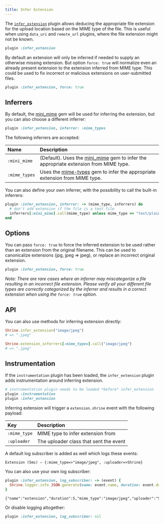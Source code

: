 ```yaml
---
title: Infer Extension
---
```


The [`infer_extension`][infer_extension] plugin allows deducing the appropriate
file extension for the upload location based on the MIME type of the file. This
is useful when using `data_uri` and `remote_url` plugins, where the file
extension might not be known.

```rb
plugin :infer_extension
```

By default an extension will only be inferred if needed to supply an otherwise
missing extension. But option `force: true` will normalize even an already
present extension to the extension inferred from MIME type. This could be used
to fix incorrect or malicious extensions on user-submitted files.

```rb
plugin :infer_extension, force: true
```

## Inferrers

By default, the [mini_mime] gem will be used for inferring the extension, but
you can also choose a different inferrer:

```rb
plugin :infer_extension, inferrer: :mime_types
```

The following inferrers are accepted:

| Name          | Description                                                                            |
| :------------ | :-----------                                                                           |
| `:mini_mime`  | (Default). Uses the [mini_mime] gem to infer the appropriate extension from MIME type. |
| `:mime_types` | Uses the [mime-types] gem to infer the appropriate extension from MIME type.           |

You can also define your own inferrer, with the possibility to call the
built-in inferrers:

```rb
plugin :infer_extension, inferrer: -> (mime_type, inferrers) do
  # don't add extension if the file is a text file
  inferrers[:mini_mime].call(mime_type) unless mime_type == "text/plain"
end
```

## Options

You can pass `force: true` to force the inferred extension to be used rather 
than an extension from the original filename. This can be used to canonicalize 
extensions (jpg, jpeg => jpeg), or replace an incorrect original extension.

```rb
plugin :infer_extension, force: true
```

*Note: There are rare cases where an inferrer may miscategorize a file resulting in an 
incorrect file extension. Please verify all your different file types are correctly 
categorized by the inferrer and results in a correct extension when using the 
`force: true` option.*
     
## API

You can also use methods for inferring extension directly:

```rb
Shrine.infer_extension("image/jpeg")
# => ".jpeg"

Shrine.extension_inferrers[:mime_types].call("image/jpeg")
# => ".jpeg"
```

## Instrumentation

If the `instrumentation` plugin has been loaded, the `infer_extension` plugin
adds instrumentation around inferring extension.

```rb
# instrumentation plugin needs to be loaded *before* infer_extension
plugin :instrumentation
plugin :infer_extension
```

Inferring extension will trigger a `extension.shrine` event with the following
payload:

| Key          | Description                            |
| :--          | :----                                  |
| `:mime_type` | MIME type to infer extension from      |
| `:uploader`  | The uploader class that sent the event |

A default log subscriber is added as well which logs these events:

```
Extension (5ms) – {:mime_type=>"image/jpeg", :uploader=>Shrine}
```

You can also use your own log subscriber:

```rb
plugin :infer_extension, log_subscriber: -> (event) {
  Shrine.logger.info JSON.generate(name: event.name, duration: event.duration, **event.payload)
}
```
```
{"name":"extension","duration":5,"mime_type":"image/jpeg","uploader":"Shrine"}
```

Or disable logging altogether:

```rb
plugin :infer_extension, log_subscriber: nil
```

[infer_extension]: https://github.com/shrinerb/shrine/blob/master/lib/shrine/plugins/infer_extension.rb
[mime-types]: https://github.com/mime-types/ruby-mime-types
[mini_mime]: https://github.com/discourse/mini_mime
